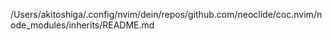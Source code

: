 /Users/akitoshiga/.config/nvim/dein/repos/github.com/neoclide/coc.nvim/node_modules/inherits/README.md